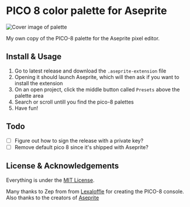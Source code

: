 # PICO 8 color palette for Aseprite

![Cover image of palette](https://github.com/user-attachments/assets/e3fde247-4615-443d-a6a7-c3ef4392307c)

My own copy of the PICO-8 palette for the Aseprite pixel editor.

## Install & Usage

1. Go to latest release and download the `.aseprite-extension` file
2. Opening it should launch Aseprite, which will then ask if you want to install the extension
3. On an open project, click the middle button called `Presets` above the palette area
4. Search or scroll untill you find the pico-8 palettes
5. Have fun!

## Todo
- [ ] Figure out how to sign the release with a private key?
- [ ] Remove default pico 8 since it's shipped with Aseprite?

## License & Acknowledgements

Everything is under the [MIT License][mit].

Many thanks to Zep from from [Lexaloffle](https://www.lexaloffle.com/pico-8.php)
for creating the PICO-8 console.
Also thanks to the creators of [Aseprite](https://www.aseprite.org/)

[mit]: http://www.opensource.org/licenses/MIT
